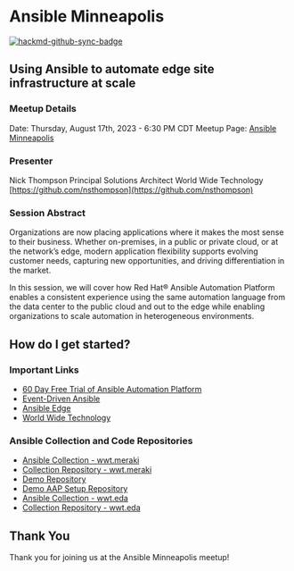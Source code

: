 # Ansible Minneapolis

[![hackmd-github-sync-badge](https://hackmd.io/cE2bmJDuSxe-TGCIN3X8NA/badge)](https://hackmd.io/cE2bmJDuSxe-TGCIN3X8NA)

## Using Ansible to automate edge site infrastructure at scale

### Meetup Details

Date: Thursday, August 17th, 2023 - 6:30 PM CDT
Meetup Page: [Ansible Minneapolis](https://www.meetup.com/ansible-minneapolis/events/294882372/)

### Presenter

Nick Thompson
Principal Solutions Architect
World Wide Technology
[https://github.com/nsthompson](https://github.com/nsthompson)

### Session Abstract

Organizations are now placing applications where it makes the most sense to their business.  Whether on-premises, in a public or private cloud, or at the network’s edge, modern application flexibility supports evolving customer needs, capturing new opportunities, and driving differentiation in the market.

In this session, we will cover how Red Hat® Ansible Automation Platform enables a consistent experience using the same automation language from the data center to the public cloud and out to the edge while enabling organizations to scale automation in heterogeneous environments.

## How do I get started?

### Important Links

* [60 Day Free Trial of Ansible Automation Platform](https://www.redhat.com/en/technologies/management/ansible/trial)
* [Event-Driven Ansible](https://ansible.com/event-driven)
* [Ansible Edge](https://www.redhat.com/en/technologies/management/ansible/edge)
* [World Wide Technology](https://www.wwt.com/)

### Ansible Collection and Code Repositories

* [Ansible Collection - wwt.meraki](https://galaxy.ansible.com/wwt/meraki)
* [Collection Repository - wwt.meraki](https://github.com/wwt/meraki_collection)
* [Demo Repository](https://github.com/wwt/ansible-meraki-demo)
* [Demo AAP Setup Repository](https://github.com/nsthompson/aap-meraki-demo-setup)
* [Ansible Collection - wwt.eda](https://galaxy.ansible.com/wwt/eda)
* [Collection Repository - wwt.eda](https://github.com/wwt/eda_collection)

## Thank You

Thank you for joining us at the Ansible Minneapolis meetup!
